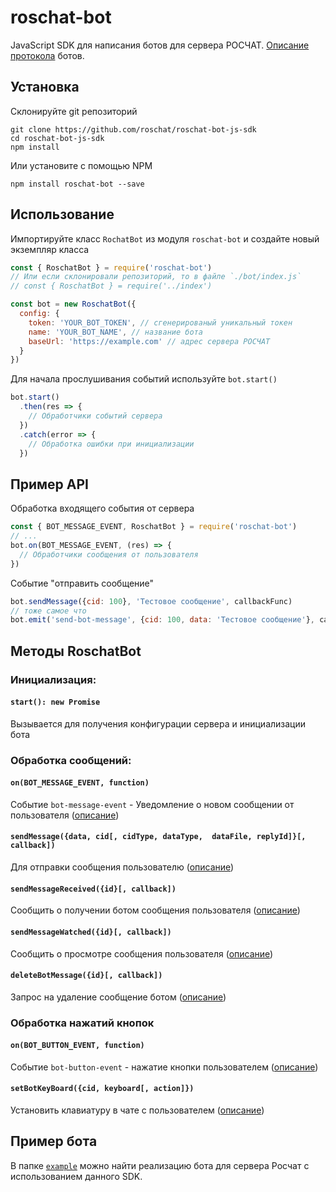 # roschat-bot
JavaScript SDK для написания ботов для сервера РОСЧАТ. [Описание протокола](https://github.com/roschat/roschat-docs/wiki/roschat-bot-api) ботов.

## Установка
Склонируйте git репозиторий
```
git clone https://github.com/roschat/roschat-bot-js-sdk
cd roschat-bot-js-sdk
npm install
```
Или установите с помощью NPM
```
npm install roschat-bot --save
```


## Использование
Импортируйте класс `RochatBot` из модуля `roschat-bot` и создайте новый экземпляр класса
```js
const { RoschatBot } = require('roschat-bot')
// Или если склонировали репозиторий, то в файле `./bot/index.js`
// const { RoschatBot } = require('../index')

const bot = new RoschatBot({
  config: {
    token: 'YOUR_BOT_TOKEN', // сгенерированый уникальный токен
    name: 'YOUR_BOT_NAME', // название бота
    baseUrl: 'https://example.com' // адрес сервера РОСЧАТ
  }
})
```

Для начала прослушивания событий используйте `bot.start()`
```js
bot.start()
  .then(res => {
    // Обработчики событий сервера
  })
  .catch(error => {
    // Обработка ошибки при инициализации
  })
```

## Пример API
Обработка входящего события от сервера
```js
const { BOT_MESSAGE_EVENT, RoschatBot } = require('roschat-bot')
// ...
bot.on(BOT_MESSAGE_EVENT, (res) => {
  // Обработчики сообщения от пользователя
})
```
Событие "отправить сообщение"
```js
bot.sendMessage({cid: 100}, 'Тестовое сообщение', callbackFunc)
// тоже самое что
bot.emit('send-bot-message', {cid: 100, data: 'Тестовое сообщение'}, callbackFunc)
```

## Методы RoschatBot
### Инициализация:
#### `start(): new Promise`
Вызывается для получения конфигурации сервера и инициализации бота 

### Обработка сообщений:
#### `on(BOT_MESSAGE_EVENT, function)`
Событие `bot-message-event` - Уведомление о новом сообщении от пользователя ([описание](https://github.com/roschat/roschat-docs/wiki/roschat-bot-api-send-bot-message))

#### `sendMessage({data, cid[, cidType, dataType,  dataFile, replyId]}[, callback])`
Для отправки сообщения пользователю ([описание](
https://github.com/roschat/roschat-docs/wiki/roschat-bot-api-send-bot-message
))

#### `sendMessageReceived({id}[, callback])`
Сообщить о получении ботом сообщения пользователя ([описание](https://github.com/roschat/roschat-docs/wiki/roschat-bot-api-bot-message-received))

#### `sendMessageWatched({id}[, callback])`
Сообщить о просмотре сообщения пользователя ([описание](https://github.com/roschat/roschat-docs/wiki/roschat-bot-api-bot-message-watched))

#### `deleteBotMessage({id}[, callback])`
Запрос на удаление сообщение ботом ([описание](https://github.com/roschat/roschat-docs/wiki/roschat-bot-api-delete-bot-message))

### Обработка нажатий кнопок
#### `on(BOT_BUTTON_EVENT, function)`
Событие `bot-button-event` - нажатие кнопки пользователем ([описание](https://github.com/roschat/roschat-docs/wiki/roschat-bot-api-bot-button-event))

#### `setBotKeyBoard({cid, keyboard[, action]})`
Установить клавиатуру в чате с пользователем ([описание](https://github.com/roschat/roschat-docs/wiki/roschat-bot-api-set-bot-keyboard))


## Пример бота
В папке [`example`](https://github.com/roschat/roschat-bot-js-sdk/tree/master/example) можно найти реализацию бота для сервера Росчат с использованием данного SDK. 
